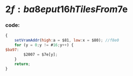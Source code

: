 ﻿
# $2f:ba8e put16hTilesFrom$7e

### code:
```js
{
	setVramAddr(high:a = $81, low:x = $80);	//f8e0
	for (y = 0;y != #16;y++) {
$ba97:
		$2007 = $7e[y];
	}
	return;
}
```


